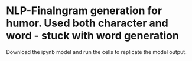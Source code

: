 # NLP-Finalngram generation for humor. Used both character and word - stuck with word generation

Download the ipynb model and run the cells to replicate the model output. 